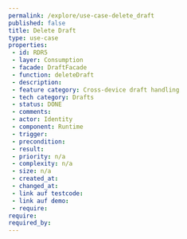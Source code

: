 ```yaml
---
permalink: /explore/use-case-delete_draft
published: false
title: Delete Draft
type: use-case
properties:
 - id: RDR5
 - layer: Consumption
 - facade: DraftFacade
 - function: deleteDraft
 - description: 
 - feature category: Cross-device draft handling
 - tech category: Drafts
 - status: DONE
 - comments: 
 - actor: Identity
 - component: Runtime
 - trigger: 
 - precondition: 
 - result: 
 - priority: n/a
 - complexity: n/a
 - size: n/a
 - created_at: 
 - changed_at: 
 - link auf testcode: 
 - link auf demo: 
 - require: 
require:
required_by:
---
```

